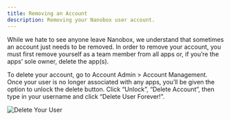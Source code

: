 ```yaml
---
title: Removing an Account
description: Removing your Nanobox user account.
---
```


While we hate to see anyone leave Nanobox, we understand that sometimes an account just needs to be removed. In order to remove your account, you must first remove yourself as a team member from all apps or, if you’re the apps’ sole owner, delete the app(s).

To delete your account, go to Account Admin > Account Management. Once your user is no longer associated with any apps, you’ll be given the option to unlock the delete button. Click “Unlock”, “Delete Account”, then type in your username and click “Delete User Forever!”.

![Delete Your User](/assets/images/account-delete.png)
